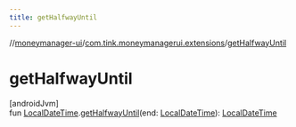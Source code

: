 ```yaml
---
title: getHalfwayUntil
---
```

//[moneymanager-ui](../../index.html)/[com.tink.moneymanagerui.extensions](index.html)/[getHalfwayUntil](get-halfway-until.html)



# getHalfwayUntil



[androidJvm]\
fun [LocalDateTime](https://developer.android.com/reference/kotlin/java/time/LocalDateTime.html).[getHalfwayUntil](get-halfway-until.html)(end: [LocalDateTime](https://developer.android.com/reference/kotlin/java/time/LocalDateTime.html)): [LocalDateTime](https://developer.android.com/reference/kotlin/java/time/LocalDateTime.html)




